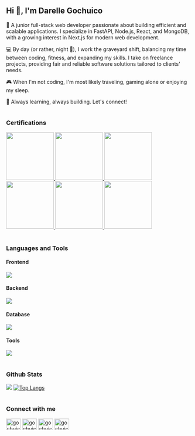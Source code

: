 <h2 align="start">Hi 👋, I'm Darelle Gochuico</h2>

👋 A junior full-stack web developer passionate about building efficient and scalable applications. I specialize in FastAPI, Node.js, React, and MongoDB, with a growing interest in Next.js for modern web development.

💻 By day (or rather, night 🌙), I work the graveyard shift, balancing my time between coding, fitness, and expanding my skills. I take on freelance projects, providing fair and reliable software solutions tailored to clients' needs.

🎮 When I'm not coding, I'm most likely traveling, gaming alone or enjoying my sleep.

🚀 Always learning, always building. Let's connect!

#

<h3 align="left">Certifications</h3>

<a href="https://www.credly.com/badges/3a8778ba-b928-4d5f-a281-3044f4d6020f/public_url" target="_blank">
  <img src="https://images.credly.com/size/340x340/images/997d4586-e7b2-4174-9c76-5c7304953e2c/image.png" width=130/>
</a>
<a href="https://www.credly.com/badges/b4387cc9-d37d-40f1-b4d5-e65c41401d5d/public_url" target="_blank">
  <img src="https://images.credly.com/size/340x340/images/4d81763c-b917-4ab9-92be-103af95c0a21/image.png" width=130/>
</a>
<a href="https://www.credly.com/badges/b610906a-5429-4e46-9f43-cf2b37cefa1c/public_url" target="_blank">
  <img src="https://images.credly.com/size/340x340/images/e91ed0b0-842b-417f-8d2f-b07535febdda/image.png" width=130/>
</a>
<a href="https://www.credly.com/badges/104a2c8d-13fd-410b-b872-6710db217b8a/public_url" target="_blank">
  <img src="https://images.credly.com/size/340x340/images/d41de2b7-cbc2-47ec-bcf1-ebecbe83872f/GCC_badge_DA_1000x1000.png" width=130/>
</a>
<a href="https://www.credly.com/badges/aa9ea310-ea73-4c82-a090-4d0e009e6cb1/public_url" target="_blank">
  <img src="https://images.credly.com/size/340x340/images/efbdc0d6-b46e-4e3c-8cf8-2314d8a5b971/GCC_badge_python_1000x1000.png" width=130/>
</a>
<a href="https://www.credly.com/badges/f4361e30-a2f9-402d-a005-5e9f515c9854/public_url" target="_blank">
  <img src="https://images.credly.com/size/340x340/images/fb97a12f-c0f1-4f37-9b7d-4a830199fe84/GCC_badge_IT_Support_1000x1000.png" width=130/>
</a>

#

<h3 align="left">Languages and Tools</h3>

<h4>Frontend</h5>

[![](https://skillicons.dev/icons?i=html,css,js,ts,react,nextjs,bootstrap,tailwind,jquery)](https://skillicons.dev)

<h4>Backend</h5>

[![](https://skillicons.dev/icons?i=nodejs,express,python,flask,django,fastapi,c,java,php)](https://skillicons.dev)

<h4>Database</h5>

[![](https://skillicons.dev/icons?i=mongodb,mysql,sqlite)](https://skillicons.dev)

<h4>Tools</h5>

[![](https://skillicons.dev/icons?i=git,github,bash,linux,ubuntu,vim,vscode,postman,figma,tensorflow,vite,discord,gmail,gcp,jest,vercel,wordpress)](https://skillicons.dev)

#

<h3>Github Stats</h3>

![](https://github-readme-stats.vercel.app/api?username=gochuicod&show_icons=true&theme=transparent&hide_title=true)
[![Top Langs](https://github-readme-stats.vercel.app/api/top-langs/?username=anuraghazra&layout=compact)](https://github.com/anuraghazra/github-readme-stats)

#

<h3 align="left">Connect with me</h3>
<p align="left">
<a href="https://twitter.com/gochuicod" target="blank"><img align="center" src="https://raw.githubusercontent.com/rahuldkjain/github-profile-readme-generator/master/src/images/icons/Social/twitter.svg" alt="gochuicod" height="30" width="40" /></a>
<a href="https://linkedin.com/in/gochuicod" target="blank"><img align="center" src="https://raw.githubusercontent.com/rahuldkjain/github-profile-readme-generator/master/src/images/icons/Social/linked-in-alt.svg" alt="gochuicod" height="30" width="40" /></a>
<a href="https://fb.com/gochuicodd" target="blank"><img align="center" src="https://raw.githubusercontent.com/rahuldkjain/github-profile-readme-generator/master/src/images/icons/Social/facebook.svg" alt="gochuicodd" height="30" width="40" /></a>
<a href="https://instagram.com/gochuicod" target="blank"><img align="center" src="https://raw.githubusercontent.com/rahuldkjain/github-profile-readme-generator/master/src/images/icons/Social/instagram.svg" alt="gochuicod" height="30" width="40" /></a>
</p>
